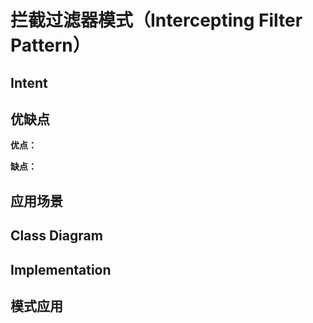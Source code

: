 # 拦截过滤器模式（Intercepting Filter Pattern）

## Intent

## 优缺点

**优点：**

**缺点：**

## 应用场景

## Class Diagram

## Implementation

## 模式应用
